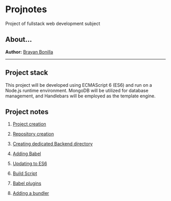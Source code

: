 # Projnotes
Project of fullstack web development subject

## About...
**Author:** [Brayan Bonilla](https://google.com)

---

## Project stack
This project will be developed using ECMAScript 6 (ES6) and run on a Node.js runtime environment. MongoDB will be utilized for database management, and Handlebars will be employed as the template engine.

## Project notes
1. [Project creation](https://github.com/BrayanBonillaCruz/Projnotes/blob/main/class-notes/Project-creation.md)

2. [Repository creation](https://github.com/BrayanBonillaCruz/Projnotes/blob/main/class-notes/Repository-creation.md)

3. [Creating dedicated Backend directory](https://github.com/BrayanBonillaCruz/Projnotes/blob/main/class-notes/Backend-directory.md)

4. [Adding Babel](https://github.com/BrayanBonillaCruz/Projnotes/blob/main/class-notes/Adding-babel.md)

5. [Updating to ES6](https://github.com/BrayanBonillaCruz/Projnotes/blob/main/class-notes/Update-to-ES6.md)

6. [Build Script](https://github.com/BrayanBonillaCruz/Projnotes/blob/main/class-notes/Build-script.md)

7. [Babel plugins](https://github.com/BrayanBonillaCruz/Projnotes/blob/main/class-notes/Babel-plugins.md)

8. [Adding a bundler](https://github.com/BrayanBonillaCruz/Projnotes/blob/main/class-notes/Adding-bundler.md)
